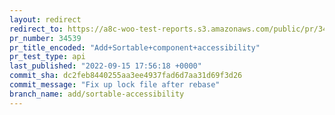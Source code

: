 ```yaml
---
layout: redirect
redirect_to: https://a8c-woo-test-reports.s3.amazonaws.com/public/pr/34539/api/index.html
pr_number: 34539
pr_title_encoded: "Add+Sortable+component+accessibility"
pr_test_type: api
last_published: "2022-09-15 17:56:18 +0000"
commit_sha: dc2feb8440255aa3ee4937fad6d7aa31d69f3d26
commit_message: "Fix up lock file after rebase"
branch_name: add/sortable-accessibility
---
```

